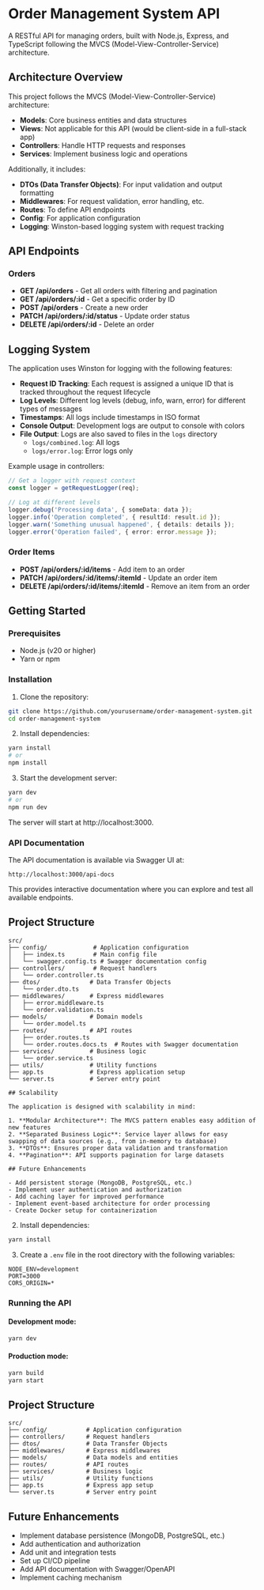 # Order Management System API

A RESTful API for managing orders, built with Node.js, Express, and TypeScript following the MVCS (Model-View-Controller-Service) architecture.

## Architecture Overview

This project follows the MVCS (Model-View-Controller-Service) architecture:

- **Models**: Core business entities and data structures
- **Views**: Not applicable for this API (would be client-side in a full-stack app)
- **Controllers**: Handle HTTP requests and responses
- **Services**: Implement business logic and operations

Additionally, it includes:

- **DTOs (Data Transfer Objects)**: For input validation and output formatting
- **Middlewares**: For request validation, error handling, etc.
- **Routes**: To define API endpoints
- **Config**: For application configuration
- **Logging**: Winston-based logging system with request tracking

## API Endpoints

### Orders

- **GET /api/orders** - Get all orders with filtering and pagination
- **GET /api/orders/:id** - Get a specific order by ID
- **POST /api/orders** - Create a new order
- **PATCH /api/orders/:id/status** - Update order status
- **DELETE /api/orders/:id** - Delete an order

## Logging System

The application uses Winston for logging with the following features:

- **Request ID Tracking**: Each request is assigned a unique ID that is tracked throughout the request lifecycle
- **Log Levels**: Different log levels (debug, info, warn, error) for different types of messages
- **Timestamps**: All logs include timestamps in ISO format
- **Console Output**: Development logs are output to console with colors
- **File Output**: Logs are also saved to files in the `logs` directory
  - `logs/combined.log`: All logs
  - `logs/error.log`: Error logs only

Example usage in controllers:

```typescript
// Get a logger with request context
const logger = getRequestLogger(req);

// Log at different levels
logger.debug('Processing data', { someData: data });
logger.info('Operation completed', { resultId: result.id });
logger.warn('Something unusual happened', { details: details });
logger.error('Operation failed', { error: error.message });
```

### Order Items

- **POST /api/orders/:id/items** - Add item to an order
- **PATCH /api/orders/:id/items/:itemId** - Update an order item
- **DELETE /api/orders/:id/items/:itemId** - Remove an item from an order

## Getting Started

### Prerequisites

- Node.js (v20 or higher)
- Yarn or npm

### Installation

1. Clone the repository:

```bash
git clone https://github.com/yourusername/order-management-system.git
cd order-management-system
```

2. Install dependencies:

```bash
yarn install
# or
npm install
```

3. Start the development server:

```bash
yarn dev
# or
npm run dev
```

The server will start at http://localhost:3000.

### API Documentation

The API documentation is available via Swagger UI at:

```
http://localhost:3000/api-docs
```

This provides interactive documentation where you can explore and test all available endpoints.

## Project Structure

```
src/
├── config/             # Application configuration
│   ├── index.ts        # Main config file
│   └── swagger.config.ts # Swagger documentation config
├── controllers/        # Request handlers
│   └── order.controller.ts
├── dtos/              # Data Transfer Objects
│   └── order.dto.ts
├── middlewares/       # Express middlewares
│   ├── error.middleware.ts
│   └── order.validation.ts
├── models/            # Domain models
│   └── order.model.ts
├── routes/            # API routes
│   ├── order.routes.ts
│   └── order.routes.docs.ts  # Routes with Swagger documentation
├── services/          # Business logic
│   └── order.service.ts
├── utils/             # Utility functions
├── app.ts             # Express application setup
└── server.ts          # Server entry point

## Scalability

The application is designed with scalability in mind:

1. **Modular Architecture**: The MVCS pattern enables easy addition of new features
2. **Separated Business Logic**: Service layer allows for easy swapping of data sources (e.g., from in-memory to database)
3. **DTOs**: Ensures proper data validation and transformation
4. **Pagination**: API supports pagination for large datasets

## Future Enhancements

- Add persistent storage (MongoDB, PostgreSQL, etc.)
- Implement user authentication and authorization
- Add caching layer for improved performance
- Implement event-based architecture for order processing
- Create Docker setup for containerization
```

2. Install dependencies:

```bash
yarn install
```

3. Create a `.env` file in the root directory with the following variables:

```
NODE_ENV=development
PORT=3000
CORS_ORIGIN=*
```

### Running the API

#### Development mode:

```bash
yarn dev
```

#### Production mode:

```bash
yarn build
yarn start
```

## Project Structure

```
src/
├── config/           # Application configuration
├── controllers/      # Request handlers
├── dtos/             # Data Transfer Objects
├── middlewares/      # Express middlewares
├── models/           # Data models and entities
├── routes/           # API routes
├── services/         # Business logic
├── utils/            # Utility functions
├── app.ts            # Express app setup
└── server.ts         # Server entry point
```

## Future Enhancements

- Implement database persistence (MongoDB, PostgreSQL, etc.)
- Add authentication and authorization
- Add unit and integration tests
- Set up CI/CD pipeline
- Add API documentation with Swagger/OpenAPI
- Implement caching mechanism

